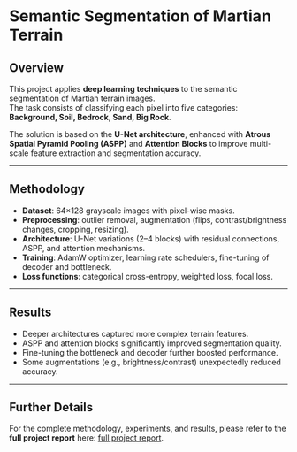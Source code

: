 # Semantic Segmentation of Martian Terrain

## Overview
This project applies **deep learning techniques** to the semantic segmentation of Martian terrain images.  
The task consists of classifying each pixel into five categories: **Background, Soil, Bedrock, Sand, Big Rock**.  

The solution is based on the **U-Net architecture**, enhanced with **Atrous Spatial Pyramid Pooling (ASPP)** and **Attention Blocks** to improve multi-scale feature extraction and segmentation accuracy.

---

## Methodology
- **Dataset**: 64×128 grayscale images with pixel-wise masks.  
- **Preprocessing**: outlier removal, augmentation (flips, contrast/brightness changes, cropping, resizing).  
- **Architecture**: U-Net variations (2–4 blocks) with residual connections, ASPP, and attention mechanisms.  
- **Training**: AdamW optimizer, learning rate schedulers, fine-tuning of decoder and bottleneck.  
- **Loss functions**: categorical cross-entropy, weighted loss, focal loss.  

---

## Results
- Deeper architectures captured more complex terrain features.  
- ASPP and attention blocks significantly improved segmentation quality.  
- Fine-tuning the bottleneck and decoder further boosted performance.  
- Some augmentations (e.g., brightness/contrast) unexpectedly reduced accuracy.  

---

## Further Details
For the complete methodology, experiments, and results, please refer to the **full project report** here: [full project report](https://github.com/annasime1/academic-projects/blob/main/Mars-terrain-segmentation/docs/report.pdf).
